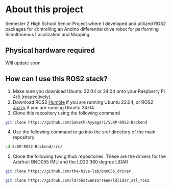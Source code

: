 # About this project
Semester 2 High School Senior Project where I developed and utilized ROS2 packages for controlling an Andino differential drive robot for performing Simultaneous Localization and Mapping.

## Physical hardware required
Will update soon

## How can I use this ROS2 stack?
1. Make sure you download Ubuntu 22.04 or 24.04 onto your Raspberry Pi 4/5 (respectively).
2. Download ROS2 [Humble](https://docs.ros.org/en/humble/Installation/Ubuntu-Install-Debs.html) if you are running Ubuntu 22.04, or ROS2 [Jazzy](https://docs.ros.org/en/jazzy/Installation/Ubuntu-Install-Debs.html) if you are running Ubuntu 24.04.
3. Clone this repository using the following command
``` bash
git clone https://github.com/Saketh-Ayyagari/SLAM-ROS2-Backend
```
4. Use the following command to go into the src/ directory of the main repository
```bash
cd SLAM-ROS2-Backend/src/
```
5. Clone the following two github repositories. These are the drivers for the Adafruit BNO055 IMU and the LD20 360 degree LiDAR
```bash
git clone https://github.com/the-hive-lab/bno055_driver
```
```bash
git clone https://github.com/ldrobotSensorTeam/ldlidar_stl_ros2
```

